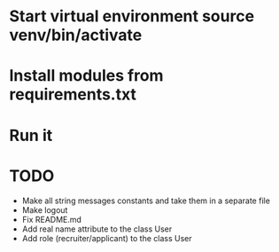 # Start virtual environment source venv/bin/activate
# Install modules from requirements.txt
# Run it

# TODO
- Make all string messages constants and take them in a separate file
- Make logout
- Fix README.md
- Add real name attribute to the class User
- Add role (recruiter/applicant) to the class User